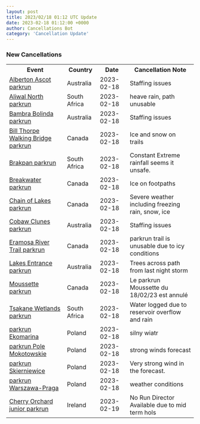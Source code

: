 ```yaml
---
layout: post
title: 2023/02/18 01:12 UTC Update
date: 2023-02-18 01:12:00 +0000
author: Cancellations Bot
category: 'Cancellation Update'
---
```


<h3>New Cancellations</h3>
<div class='hscrollable'>
<table style='width: 100%'>
    <tr>
        <th>Event</th>
        <th>Country</th>
        <th>Date</th>
        <th>Cancellation Note</th>
    </tr>
    <tr>
        <td><a href="">Alberton Ascot parkrun</a></td>
        <td>Australia</td>
        <td>2023-02-18</td>
        <td>Staffing issues</td>
    </tr>
    <tr>
        <td><a href="https://www.parkrun.co.za/aliwalnorth">Aliwal North parkrun</a></td>
        <td>South Africa</td>
        <td>2023-02-18</td>
        <td>heave rain, path unusable</td>
    </tr>
    <tr>
        <td><a href="">Bambra Bolinda parkrun</a></td>
        <td>Australia</td>
        <td>2023-02-18</td>
        <td>Staffing issues</td>
    </tr>
    <tr>
        <td><a href="https://www.parkrun.ca/billthorpewalkingbridge">Bill Thorpe Walking Bridge parkrun</a></td>
        <td>Canada</td>
        <td>2023-02-18</td>
        <td>Ice and snow on trails</td>
    </tr>
    <tr>
        <td><a href="https://www.parkrun.co.za/brakpan">Brakpan parkrun</a></td>
        <td>South Africa</td>
        <td>2023-02-18</td>
        <td>Constant Extreme rainfall seems it unsafe.</td>
    </tr>
    <tr>
        <td><a href="https://www.parkrun.ca/breakwater">Breakwater parkrun</a></td>
        <td>Canada</td>
        <td>2023-02-18</td>
        <td>Ice on footpaths</td>
    </tr>
    <tr>
        <td><a href="https://www.parkrun.ca/chainoflakes">Chain of Lakes parkrun</a></td>
        <td>Canada</td>
        <td>2023-02-18</td>
        <td>Severe weather including freezing rain, snow, ice</td>
    </tr>
    <tr>
        <td><a href="">Cobaw Clunes parkrun</a></td>
        <td>Australia</td>
        <td>2023-02-18</td>
        <td>Staffing issues</td>
    </tr>
    <tr>
        <td><a href="https://www.parkrun.ca/eramosarivertrail">Eramosa River Trail parkrun</a></td>
        <td>Canada</td>
        <td>2023-02-18</td>
        <td>parkrun trail is unusable due to icy conditions</td>
    </tr>
    <tr>
        <td><a href="https://www.parkrun.com.au/lakesentrance">Lakes Entrance parkrun</a></td>
        <td>Australia</td>
        <td>2023-02-18</td>
        <td>Trees across path from last night storm</td>
    </tr>
    <tr>
        <td><a href="https://www.parkrun.ca/moussette">Moussette parkrun</a></td>
        <td>Canada</td>
        <td>2023-02-18</td>
        <td>Le parkrun Moussette du 18/02/23 est annulé</td>
    </tr>
    <tr>
        <td><a href="https://www.parkrun.co.za/tsakanewetlands">Tsakane Wetlands parkrun</a></td>
        <td>South Africa</td>
        <td>2023-02-18</td>
        <td>Water logged due to reservoir overflow and rain</td>
    </tr>
    <tr>
        <td><a href="https://www.parkrun.pl/ekomarina">parkrun Ekomarina</a></td>
        <td>Poland</td>
        <td>2023-02-18</td>
        <td>silny wiatr</td>
    </tr>
    <tr>
        <td><a href="https://www.parkrun.pl/polemokotowskie">parkrun Pole Mokotowskie</a></td>
        <td>Poland</td>
        <td>2023-02-18</td>
        <td>strong winds forecast</td>
    </tr>
    <tr>
        <td><a href="https://www.parkrun.pl/skierniewice">parkrun Skierniewice</a></td>
        <td>Poland</td>
        <td>2023-02-18</td>
        <td>Very strong wind in the forecast.</td>
    </tr>
    <tr>
        <td><a href="https://www.parkrun.pl/warszawapraga">parkrun Warszawa-Praga</a></td>
        <td>Poland</td>
        <td>2023-02-18</td>
        <td>weather conditions</td>
    </tr>
    <tr>
        <td><a href="https://www.parkrun.ie/cherryorchard-juniors">Cherry Orchard junior parkrun</a></td>
        <td>Ireland</td>
        <td>2023-02-19</td>
        <td>No Run Director Available due to mid term hols</td>
    </tr>
</table>
</div>

